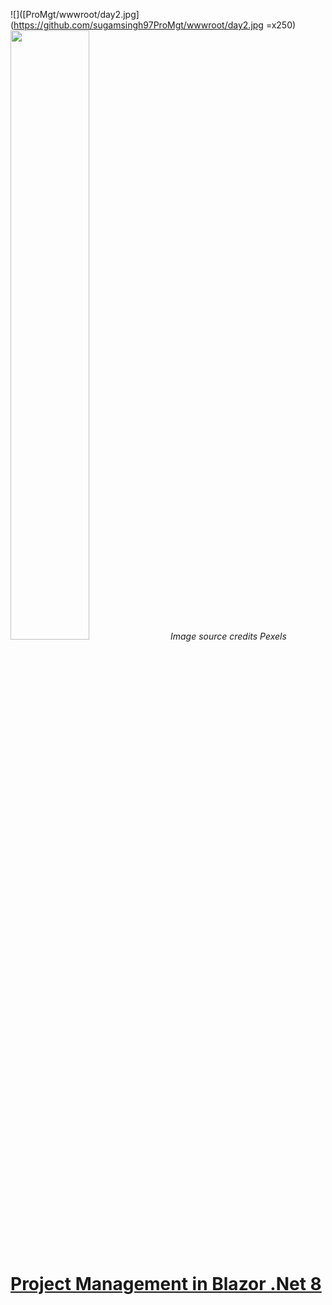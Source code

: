 ![]([ProMgt/wwwroot/day2.jpg](https://github.com/sugamsingh97ProMgt/wwwroot/day2.jpg =x250)
<img src="https://github.com/sugamsingh97ProMgt/wwwroot/day2.jpg" width=50% height=50%>
*Image source credits Pexels*
# [Project Management in Blazor .Net 8](https://github.com/sugamsingh97/ProMgt)


